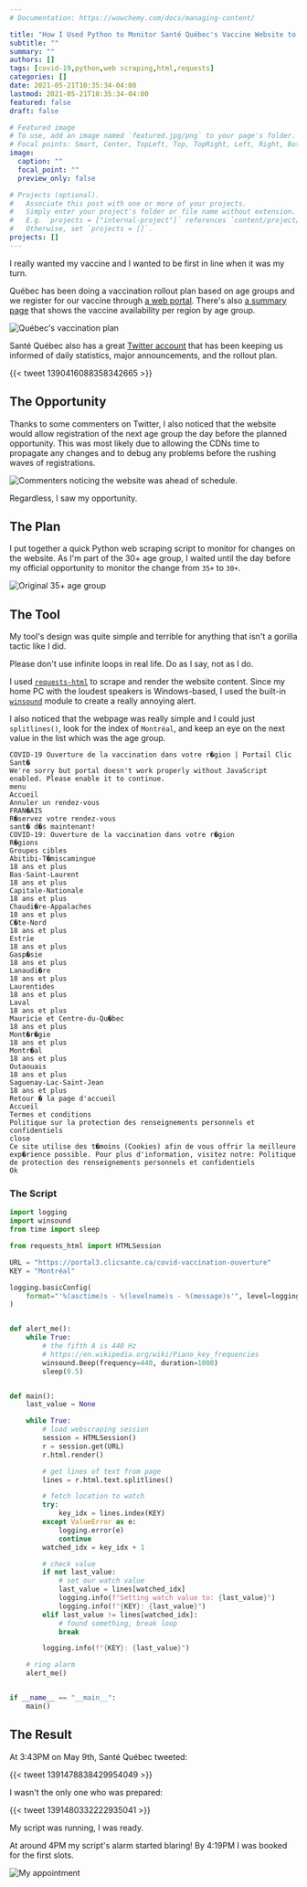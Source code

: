 ```yaml
---
# Documentation: https://wowchemy.com/docs/managing-content/

title: "How I Used Python to Monitor Santé Québec's Vaccine Website to Get the First Available Appointment for My Age Group"
subtitle: ""
summary: ""
authors: []
tags: [covid-19,python,web scraping,html,requests]
categories: []
date: 2021-05-21T10:35:34-04:00
lastmod: 2021-05-21T10:35:34-04:00
featured: false
draft: false

# Featured image
# To use, add an image named `featured.jpg/png` to your page's folder.
# Focal points: Smart, Center, TopLeft, Top, TopRight, Left, Right, BottomLeft, Bottom, BottomRight.
image:
  caption: ""
  focal_point: ""
  preview_only: false

# Projects (optional).
#   Associate this post with one or more of your projects.
#   Simply enter your project's folder or file name without extension.
#   E.g. `projects = ["internal-project"]` references `content/project/deep-learning/index.md`.
#   Otherwise, set `projects = []`.
projects: []
---
```


I really wanted my vaccine and I wanted to be first in line when it was my turn.

Québec has been doing a vaccination rollout plan based on age groups and we register for our vaccine through [a web portal](https://portal3.clicsante.ca/).
There's also [a summary page](https://portal3.clicsante.ca/covid-vaccination-ouverture) that shows the vaccine availability per region by age group.

![Québec's vaccination plan](E0KS7zHWYAAVdjA.jpg)

Santé Québec also has a great [Twitter account](https://twitter.com/sante_qc) that has been keeping us informed of daily statistics, major announcements, and the rollout plan.

{{< tweet 1390416088358342665 >}}

## The Opportunity

Thanks to some commenters on Twitter, I also noticed that the website would allow registration of the next age group the day before the planned opportunity.
This was most likely due to allowing the CDNs time to propagate any changes and to debug any problems before the rushing waves of registrations.

![Commenters noticing the website was ahead of schedule.](2021-05-21%2010_37_30-Window.png)

Regardless, I saw my opportunity.

## The Plan

I put together a quick Python web scraping script to monitor for changes on the website.
As I'm part of the 30+ age group, I waited until the day before my official opportunity to monitor the change from `35+` to `30+`.

![Original 35+ age group](original.png)

## The Tool

My tool's design was quite simple and terrible for anything that isn't a gorilla tactic like I did.

Please don't use infinite loops in real life.
Do as I say, not as I do.

I used [`requests-html`](https://docs.python-requests.org/projects/requests-html/) to scrape and render the website content.
Since my home PC with the loudest speakers is Windows-based, I used the built-in [`winsound`](https://docs.python.org/3/library/winsound.html) module to create a really annoying alert.

I also noticed that the webpage was really simple and I could just `splitlines()`, look for the index of `Montréal`, and keep an eye on the next value in the list which was the age group.

```text
COVID-19 Ouverture de la vaccination dans votre r�gion | Portail Clic Sant�
We're sorry but portal doesn't work properly without JavaScript enabled. Please enable it to continue.
menu
Accueil
Annuler un rendez-vous
FRAN�AIS
R�servez votre rendez-vous
sant� d�s maintenant!
COVID-19: Ouverture de la vaccination dans votre r�gion
R�gions
Groupes cibles
Abitibi-T�miscamingue
18 ans et plus
Bas-Saint-Laurent
18 ans et plus
Capitale-Nationale
18 ans et plus
Chaudi�re-Appalaches
18 ans et plus
C�te-Nord
18 ans et plus
Estrie
18 ans et plus
Gasp�sie
18 ans et plus
Lanaudi�re
18 ans et plus
Laurentides
18 ans et plus
Laval
18 ans et plus
Mauricie et Centre-du-Qu�bec
18 ans et plus
Mont�r�gie
18 ans et plus
Montr�al
18 ans et plus
Outaouais
18 ans et plus
Saguenay-Lac-Saint-Jean
18 ans et plus
Retour � la page d'accueil
Accueil
Termes et conditions
Politique sur la protection des renseignements personnels et confidentiels
close
Ce site utilise des t�moins (Cookies) afin de vous offrir la meilleure exp�rience possible. Pour plus d'information, visitez notre: Politique de protection des renseignements personnels et confidentiels
Ok
```

### The Script

```python
import logging
import winsound
from time import sleep

from requests_html import HTMLSession

URL = "https://portal3.clicsante.ca/covid-vaccination-ouverture"
KEY = "Montréal"

logging.basicConfig(
    format="'%(asctime)s - %(levelname)s - %(message)s'", level=logging.INFO
)


def alert_me():
    while True:
        # the fifth A is 440 Hz
        # https://en.wikipedia.org/wiki/Piano_key_frequencies
        winsound.Beep(frequency=440, duration=1000)
        sleep(0.5)


def main():
    last_value = None

    while True:
        # load webscraping session
        session = HTMLSession()
        r = session.get(URL)
        r.html.render()

        # get lines of text from page
        lines = r.html.text.splitlines()

        # fetch location to watch
        try:
            key_idx = lines.index(KEY)
        except ValueError as e:
            logging.error(e)
            continue
        watched_idx = key_idx + 1

        # check value
        if not last_value:
            # set our watch value
            last_value = lines[watched_idx]
            logging.info(f"Setting watch value to: {last_value}")
            logging.info(f"{KEY}: {last_value}")
        elif last_value != lines[watched_idx]:
            # found something, break loop
            break

        logging.info(f"{KEY}: {last_value}")

    # ring alarm
    alert_me()


if __name__ == "__main__":
    main()
```

## The Result

At 3:43PM on May 9th, Santé Québec tweeted:

{{< tweet 1391478838429954049 >}}

I wasn't the only one who was prepared:

{{< tweet 1391480332222935041 >}}

My script was running, I was ready.

At around 4PM my script's alarm started blaring!
By 4:19PM I was booked for the first slots.

![My appointment](2021-05-21%2011_08_00-Window.png)
